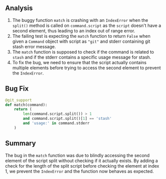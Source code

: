 ## Analysis
1. The buggy function `match` is crashing with an `IndexError` when the `split()` method is called on `command.script` as the `script` doesn't have a second element, thus leading to an index out of range error.
2. The failing test is expecting the `match` function to return `False` when given a `Command` object with script as `"git"` and stderr containing git stash error message.
3. The `match` function is supposed to check if the command is related to `stash` and if the stderr contains a specific usage message for stash.
4. To fix the bug, we need to ensure that the script actually contains multiple elements before trying to access the second element to prevent the `IndexError`.

## Bug Fix
```python
@git_support
def match(command):
    return (
        len(command.script.split()) > 1 
        and command.script.split()[1] == 'stash'
        and 'usage:' in command.stderr
    )
```

## Summary
The bug in the `match` function was due to blindly accessing the second element of the script split without checking if it actually exists. By adding a check for the length of the split script before checking the element at index 1, we prevent the `IndexError` and the function now behaves as expected.
